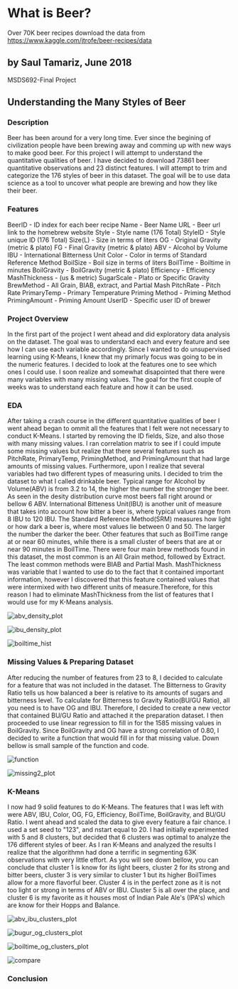 # What is Beer?
Over 70K beer recipes
download the data from https://www.kaggle.com/jtrofe/beer-recipes/data

## by Saul Tamariz, June 2018
MSDS692-Final Project

## Understanding the Many Styles of Beer


### Description
Beer has been around for a very long time. Ever since the begining of civilization people have been brewing away and comming up with new ways to make good beer. For this project I will attempt to understand the quantitative qualities of beer. I have decided to download 73861 beer quantitative observations and 23 distinct features. I will attempt to trim and categorize the 176 styles of beer in this dataset. The goal will be to use data science as a tool to uncover what people are brewing and how they like their beer. 

### Features
BeerID - ID index for each beer recipe
Name - Beer Name
URL - Beer url link to the homebrew website
Style - Style name (176 Total)
StyleID - Style unique ID (176 Total)
Size(L) - Size in terms of liters 
OG - Original Gravity (metric & plato)
FG - Final Gravity (metric & plato)
ABV - Alcohol by Volume
IBU - International Bitterness Unit
Color - Color in terms of Standard Reference Method
BoilSize - Boil size in terms of liters
BoilTime - Boiltime in minutes
BoilGravity - BoilGravity (metric & plato)
Efficiency - Efficiency
MashThickness - (us & metric)
SugarScale - Plato or Specific Gravity
BrewMethod - All Grain, BIAB, extract, and Partial Mash
PitchRate - Pitch Rate
PrimaryTemp - Primary Temperature
Priming Method - Priming Method
PrimingAmount - Priming Amount
UserID - Specific user ID of brewer

### Project Overview
In the first part of the project I went ahead and did exploratory data analysis on the dataset. The goal was to understand each and every feature and see how I can use each variable accordingly. Since I wanted to do unsupervised learning using K-Means, I knew that my primarly focus was going to be in the numeric features. I decided to look at the features one to see which ones I could use. I soon realize and somewhat disapointed that there were many variables with many missing values. The goal for the first couple of weeks was to understand each feature and how it can be used. 

### EDA
After taking a crash course in the different quantitative qualities of beer I went ahead began to ommit all the features that I felt were not necessary to conduct K-Means. I started by removing the ID fields, Size, and also those with many missing values. I ran correlation matrix to see if I could impute some missing values but realize that there several features such as PitchRate, PrimaryTemp, PrimingMethod, and PrimingAmount that had large amounts of missing values. Furthermore, upon I realize that several variables had two different types of measuring units. I decided to trim the dataset to what I called drinkable beer. Typical range for Alcohol by Volume(ABV) is from 3.2 to 14, the higher the number the stronger the beer. As seen in the 
desity distribution curve most beers fall right around or bellow 6 ABV. International Bitteness Unit(IBU) is another unit of measure that takes into account how bitter a beer is, where typical values range from 8 IBU to 120 IBU. The Standard Reference Method(SRM) measures how light or how dark a beer is, where most values lie between 0 and 50. The larger the number the darker the beer. Other features that such as BoilTime range at or near 60 minutes, while there is a small cluster of beers that are at or near 90 minutes in BoilTime. There were four main brew methods found in this dataset, the most common is an All Grain method, followed by Extract. The least common methods were BIAB and Partial Mash. MashThickness was variable that I wanted to use do to the fact that it contained important information, however I discovered that this feature contained values that were intermixed with two different units of measure.Therefore, for this reason I had to eliminate MashThickness from the list of features that I would use for my K-Means analysis. 

![abv_density_plot](https://user-images.githubusercontent.com/36432832/42034666-0117f15c-7a9e-11e8-8ab9-f7f09cec0ab1.png)

![ibu_density_plot](https://user-images.githubusercontent.com/36432832/42034795-615da0b6-7a9e-11e8-9da5-9e6b61e23792.png)

![boiltime_hist](https://user-images.githubusercontent.com/36432832/42034900-b2034ee4-7a9e-11e8-89c1-aaed5298c7c8.png)


### Missing Values & Preparing Dataset
After reducing the number of features from 23 to 8, I decided to calculate for a feature that was not included in the dataset. The Bitterness to Gravity Ratio tells us how balanced a beer is relative to its amounts of sugars and bitterness level. To calculate for Bitterness to Gravity Ratio(BU/GU Ratio), all you need is to have OG and IBU. Therefore, I decided to create a new vector that contained BU/GU Ratio and attached it the preparation dataset. I then proceeded to use linear regression to fill in for the 1585 missing values in BoilGravity. Since BoilGravity and OG have a strong correlation of 0.80, I decided to write a function that would fill in for that missing value. Down bellow is small sample of the function and code. 

![function](https://user-images.githubusercontent.com/36432832/42035786-fb1956e4-7aa0-11e8-86c0-e0cacf776f5e.png)

![missing2_plot](https://user-images.githubusercontent.com/36432832/42035899-3f43afa4-7aa1-11e8-9e94-9de86f5800e5.png)

### K-Means
I now had 9 solid features to do K-Means. The features that I was left with were ABV, IBU, Color, OG, FG, Efficiency, BoilTime, BoilGravity, and BU/GU Ratio. I went ahead and scaled the data to give every feature a fair chance. I used a set seed to "123", and nstart equal to 20. I had initially experimented with 5 and 8 clusters, but decided that 6 clusters was optimal to analyze the 176 different styles of beer. As I ran K-Means and analyzed the results I realize that the algorithmn had done a terrific in segmenting 63K observations with very little effort. As you will see down bellow, you can conclude that cluster 1 is know for its light beers, cluster 2 for its strong and bitter beers, cluster 3 is very similar to cluster 1 but its higher BoilTimes allow for a more flavorful beer. Cluster 4 is in the perfect zone as it is not too light or strong in terms of ABV or IBU. Cluster 5 is all over the place, and cluster 6 is my favorite as it houses most of Indian Pale Ale's (IPA's) which are know for their Hopps and Balance. 

![abv_ibu_clusters_plot](https://user-images.githubusercontent.com/36432832/42036654-5fd18d98-7aa3-11e8-8e99-8bcb41b8e2d5.png)

![bugur_og_clusters_plot](https://user-images.githubusercontent.com/36432832/42036698-84075bc0-7aa3-11e8-8426-65a2e816b613.png)

![boiltime_og_clusters_plot](https://user-images.githubusercontent.com/36432832/42036778-c06b252e-7aa3-11e8-9851-19a69422f64d.png)

![compare](https://user-images.githubusercontent.com/36432832/42036839-f5da1968-7aa3-11e8-83f9-d8adcdeaec97.png)


### Conclusion


